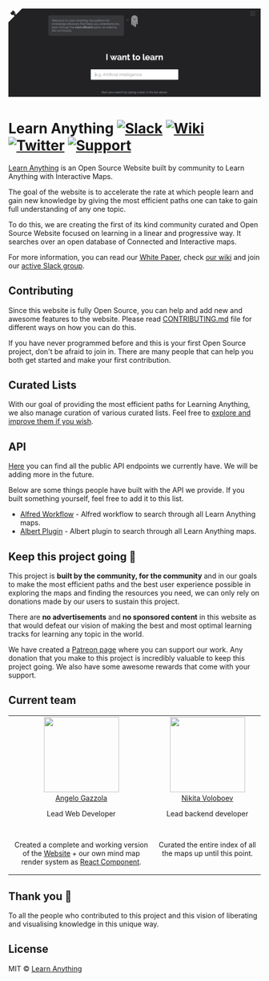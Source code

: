 # [![Learn Anything](media/header.png)](https://learn-anything.xyz/)

# Learn Anything [![Slack](https://img.shields.io/badge/chat%20on-Slack-green.svg)](https://join.slack.com/t/learnanythingxyz/shared_invite/enQtMjg1MTcxMjA4NDg2LWU0YjgxZTZmZGY5MTRlMWI3ZWJjYzNhYTg4MmE1OTRjNTQ2MjUwYWI3ZGZlZjg1MDA0OTc3ZDY3ZmMzZDc4N2I) [![Wiki](https://img.shields.io/badge/Wiki-📔-brown.svg)](https://github.com/learn-anything/learn-anything/wiki) [![Twitter](https://img.shields.io/twitter/follow/learnanything_.svg?style=social&label=Follow&style=flat-square)](https://twitter.com/learnanything_) [![Support](https://img.shields.io/badge/Support%20Us-💗-ff69b4.svg)](https://www.patreon.com/learnanything)

[Learn Anything](https://learn-anything.xyz/) is an Open Source Website built by community to Learn Anything with Interactive Maps.

The goal of the website is to accelerate the rate at which people learn and gain new knowledge by giving the most efficient paths one can take to gain full understanding of any one topic.

To do this, we are creating the first of its kind community curated and Open Source Website focused on learning in a linear and progressive way. It searches over an open database of Connected and Interactive maps.

For more information, you can read our [White Paper](https://github.com/learn-anything/learn-anything/wiki/White-Paper), check [our wiki](https://github.com/learn-anything/learn-anything/wiki) and join our [active Slack group](https://join.slack.com/t/learnanythingxyz/shared_invite/enQtMjg1MTcxMjA4NDg2LWU0YjgxZTZmZGY5MTRlMWI3ZWJjYzNhYTg4MmE1OTRjNTQ2MjUwYWI3ZGZlZjg1MDA0OTc3ZDY3ZmMzZDc4N2I).

## Contributing
Since this website is fully Open Source, you can help and add new and awesome features to the website. Please read [CONTRIBUTING.md](CONTRIBUTING.md#contributing) file for different ways on how you can do this.

If you have never programmed before and this is your first Open Source project, don't be afraid to join in. There are many people that can help you both get started and make your first contribution.

## Curated Lists
With our goal of providing the most efficient paths for Learning Anything, we also manage curation of various curated lists. Feel free to [explore and improve them if you wish](https://github.com/learn-anything/learn-anything/wiki/Curated-Lists).

## API
[Here](http://docs.learn-anything.xyz/) you can find all the public API endpoints we currently have. We will be adding more in the future.

Below are some things people have built with the API we provide. If you built something yourself, feel free to add it to this list.
- [Alfred Workflow](https://github.com/nikitavoloboev/alfred-learn-anything) - Alfred workflow to search through all Learn Anything maps.
- [Albert Plugin](https://github.com/nglgzz/albert-plugins) - Albert plugin to search through all Learn Anything maps.

## Keep this project going 💜
This project is **built by the community, for the community** and in our goals to make the most efficient paths and the best user experience possible in exploring the maps and finding the resources you need, we can only rely on donations made by our users to sustain this project.

There are **no advertisements** and **no sponsored content** in this website as that would defeat our vision of making the best and most optimal learning tracks for learning any topic in the world.

We have created a [Patreon page](https://www.patreon.com/learnanything) where you can support our work. Any donation that you make to this project is incredibly valuable to keep this project going. We also have some awesome rewards that come with your support.

## Current team
<table>
  <tbody>
    <tr>
      <td align="center" valign="top">
        <img width="150" height="150" src="https://github.com/nglgzz.png?size=400">
        <br>
        <a href="https://github.com/nglgzz"> Angelo Gazzola </a>
        <p>Lead Web Developer</p>
        <br>
        <p>Created a complete and working version of the <a href="https://learn-anything.xyz">Website</a> + our own mind map render system as <a href="https://github.com/learn-anything/react-mindmap">React Component</a>.</p>
      </td>
      <td align="center" valign="top">
        <img width="150" height="150" src="https://github.com/nikitavoloboev.png?size=400">
        <br>
        <a href="https://nikitavoloboev.xyz">Nikita Voloboev</a>
        <p>Lead backend developer</p>
        <br>
        <p>Curated the entire index of all the maps up until this point.</p>
      </td>
     </tr>
  </tbody>
</table>

## Thank you 💜
To all the people who contributed to this project and this vision of liberating and visualising knowledge in this unique way.

## License
MIT © [Learn Anything](https://learn-anything.xyz)
